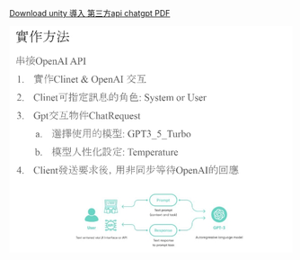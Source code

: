 [Download unity 導入 第三方api chatgpt PDF](https://github.com/weitsunglin/u3d_chatgpt_oculus_voice_sdk/blob/main/unity%20%E5%B0%8E%E5%85%A5%20%E7%AC%AC%E4%B8%89%E6%96%B9api%20chatgpt.pptx.pdf)

![demo](https://github.com/weitsunglin/u3d_chatgpt_oculus_voice_sdk/blob/main/demo.jpg)
